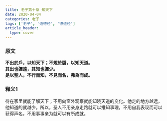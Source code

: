 ```yaml
---
title: 老子第十章 知天下
date: 2020-04-04
categories: 老子
tags: ['老子', '道德经', '德道经']
article_header:
  type: cover
---
```


### 原文

**不出於戶，以知天下；不規於牖，以知天道。**  
**其出也㣆遠，其知也㣆少。**  
**是以聖人，不行而知，不見而名，弗為而成。**

<!--more-->

### 释义1

待在家里就能了解天下；不用向窗外观察就能知晓天道的变化。他走的地方越远，他知道的就越少。所以，圣人不用亲身走路就可以推知事理，不用自我表现而可以获得声名，不用事事亲为就可以有所成就。
